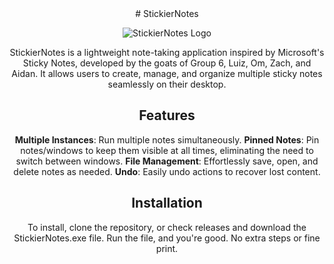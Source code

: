 <div align="center">
# StickierNotes

![StickierNotes Logo](pinned-svgrepo-com.ico) <!-- Replace with your logo path -->

StickierNotes is a lightweight note-taking application inspired by Microsoft's Sticky Notes, developed by the goats of Group 6, Luiz, Om, Zach, and Aidan.
It allows users to create, manage, and organize multiple sticky notes seamlessly on their desktop.

## Features

**Multiple Instances**: Run multiple notes simultaneously.
**Pinned Notes**: Pin notes/windows to keep them visible at all times, eliminating the need to switch between windows.
**File Management**: Effortlessly save, open, and delete notes as needed.
**Undo**: Easily undo actions to recover lost content.

## Installation
To install, clone the repository, or check releases and download the StickierNotes.exe file.
Run the file, and you're good. No extra steps or fine print.
</div>
